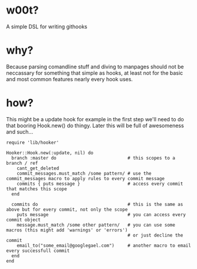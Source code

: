 # w00t?
A simple DSL for writing githooks

# why?
Because parsing comandline stuff and diving to manpages should not be neccassary for something that simple as hooks, at least not for the basic and most common features nearly every hook uses.

# how?
This might be a update hook for example in the first step we'll need to do that booring Hook.new() do thingy. Later this will be full of awesomeness and such...


    require 'lib/hooker'
    
    Hooker::Hook.new(:update, nil) do
      branch :master do                           # this scopes to a branch / ref
        cant_get_deleted
        commit_messages.must_match /some pattern/ # use the commit_messages macro to apply rules to every commit message
        commits { puts message }                  # access every commit that matches this scope
      end

      commits do                                  # this is the same as above but for every commit, not only the scope
        puts message                              # you can access every commit object
        message.must_match /some other pattern/   # you can use some macros (this might add 'warnings' or 'errors')
                                                  # or just decline the commit
        email_to("some_email@googlegael.com")     # another macro to email every successfull commit
      end
    end

